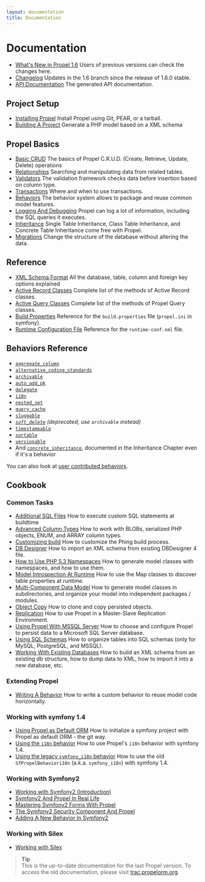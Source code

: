 ```yaml
---
layout: documentation
title: Documentation
---
```


# Documentation #

 * [What's New in Propel 1.6](whats-new.html) Users of previous versions can check the changes here.
 * [Changelog](https://raw.github.com/propelorm/Propel/master/CHANGELOG) Updates in the 1.6 branch since the release of 1.6.0 stable.
 * [API Documentation](http://api.propelorm.org/) The generated API documentation.

## Project Setup ##

 * [Installing Propel](01-installation.html) Install Propel using Git, PEAR, or a tarball.
 * [Building A Project](02-buildtime.html) Generate a PHP model based on a XML schema

## Propel Basics ##

* [Basic CRUD](03-basic-crud.html) The basics of Propel C.R.U.D. (Create, Retrieve, Update, Delete) operations
* [Relationships](04-relationships.html) Searching and manipulating data from related tables.
* [Validators](05-validators.html) The validation framework checks data before insertion based on column type.
* [Transactions](06-transactions.html) Where and when to use transactions.
* [Behaviors](07-behaviors.html) The behavior system allows to package and reuse common model features.
* [Logging And Debugging](08-logging.html) Propel can log a lot of information, including the SQL queries it executes.
* [Inheritance](09-inheritance.html) Single Table Inheritance, Class Table Inheritance, and Concrete Table Inheritance come free with Propel.
* [Migrations](10-migrations.html) Change the structure of the database without altering the data.

## Reference ##

* [XML Schema Format](../reference/schema.html) All the database, table, column and foreign key options explained
* [Active Record Classes](../reference/active-record.html) Complete list of the methods of Active Record classes.
* [Active Query Classes](../reference/model-criteria.html) Complete list of the methods of Propel Query classes.
* [Build Properties](../reference/buildtime-configuration.html) Reference for the `build.properties` file (`propel.ini` in symfony).
* [Runtime Configuration File](../reference/runtime-configuration.html) Reference for the `runtime-conf.xml` file.

## Behaviors Reference ##

* [`aggregate_column`](../behaviors/aggregate-column.html)
* [`alternative_coding_standards`](../behaviors/alternative-coding-standards.html)
* [`archivable`](../behaviors/archivable.html)
* [`auto_add_pk`](../behaviors/auto-add-pk.html)
* [`delegate`](../behaviors/delegate.html)
* [`i18n`](../behaviors/i18n.html)
* [`nested_set`](../behaviors/nested-set.html)
* [`query_cache`](../behaviors/query-cache.html)
* [`sluggable`](../behaviors/sluggable.html)
* *[`soft_delete`](../behaviors/soft-delete.html) (deprecated, use `archivable` instead)*
* [`timestampable`](../behaviors/timestampable.html)
* [`sortable`](../behaviors/sortable.html)
* [`versionable`](../behaviors/versionable.html)
* And [`concrete_inheritance`](09-inheritance.html), documented in the Inheritance Chapter even if it's a behavior

You can also look at [user contributed behaviors](../cookbook/user-contributed-behaviors.html).

## Cookbook ##

### Common Tasks ###

* [Additional SQL Files](../cookbook/adding-additional-sql-files.html) How to execute custom SQL statements at buildtime
* [Advanced Column Types](../cookbook/working-with-advanced-column-types.html) How to work with BLOBs, serialized PHP objects, ENUM, and ARRAY column types.
* [Customizing build](../cookbook/customizing-build.html) How to customize the Phing build process.
* [DB Designer](../cookbook/dbdesigner.html) How to import an XML schema from existing DBDesigner 4 file.
* [How to Use PHP 5.3 Namespaces](../cookbook/namespaces.html) How to generate model classes with namespaces, and how to use them.
* [Model Introspection At Runtime](../cookbook/runtime-introspection.html) How to use the Map classes to discover table properties at runtime.
* [Multi-Component Data Model](../cookbook/multi-component-data-model.html) How to generate model classes in subdirectories, and organize your model into independent packages / modules.
* [Object Copy](../cookbook/copying-persisted-objects.html) How to clone and copy persisted objects.
* [Replication](../cookbook/replication.html) How to use Propel in a Master-Slave Replication Environment.
* [Using Propel With MSSQL Server](../cookbook/using-mssql-server.html) How to choose and configure Propel to persist data to a Microsoft SQL Server database.
* [Using SQL Schemas](../cookbook/using-sql-schemas.html) How to organize tables into SQL schemas (only for MySQL, PostgreSQL, and MSSQL).
* [Working With Existing Databases](../cookbook/working-with-existing-databases.html) How to build an XML schema from an existing db structure, how to dump data to XML, how to import it into a new database, etc.

### Extending Propel ###

* [Writing A Behavior](../cookbook/writing-behavior.html) How to write a custom behavior to reuse model code horizontally.

### Working with symfony 1.4 ###

* [Using Propel as Default ORM](../cookbook/symfony1/init-a-Symfony-project-with-Propel-git-way.html) How to initialize a symfony project with Propel as default ORM - the git way.
* [Using the `i18n` behavior](../cookbook/symfony1/how-to-use-old-SfPropelBehaviori18n-with-sf1.4.html) How to use Propel's `i18n` behavior with symfony 1.4.
* [Using the legacy `symfony_i18n` behavior](../cookbook/symfony1/how-to-use-old-SfPropelBehaviori18n-with-sf1.4.html) How to use the old `SfPropelBehaviori18n` (a.k.a. `symfony_i18n`) with symfony 1.4.

### Working with Symfony2 ###

* [Working with Symfony2 (Introduction)](../cookbook/symfony2/working-with-symfony2.html)
* [Symfony2 And Propel In Real Life](../cookbook/symfony2/symfony2-and-propel-in-real-life.html)
* [Mastering Symfony2 Forms With Propel](../cookbook/symfony2/mastering-symfony2-forms-with-propel.html)
* [The Symfony2 Security Component And Propel](../cookbook/symfony2/the-symfony2-security-component-and-propel.html)
* [Adding A New Behavior In Symfony2](../cookbook/symfony2/adding-a-new-behavior-in-symfony2.html)

### Working with Silex ###

* [Working with Silex](../cookbook/silex/working-with-silex.html)

>**Tip**<br />This is the up-to-date documentation for the last Propel version. To access the old documentation, please visit [trac.propelorm.org](http://trac.propelorm.org).
